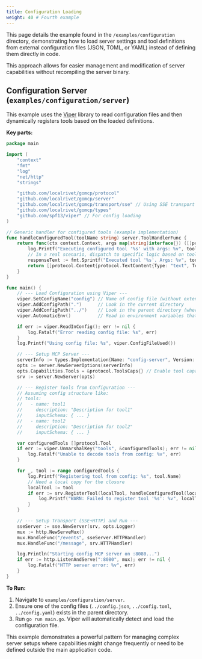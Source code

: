 ```yaml
---
title: Configuration Loading
weight: 40 # Fourth example
---
```


This page details the example found in the `/examples/configuration` directory, demonstrating how to load server settings and tool definitions from external configuration files (JSON, TOML, or YAML) instead of defining them directly in code.

This approach allows for easier management and modification of server capabilities without recompiling the server binary.

## Configuration Server (`examples/configuration/server`)

This example uses the [Viper](https://github.com/spf13/viper) library to read configuration files and then dynamically registers tools based on the loaded definitions.

**Key parts:**

```go
package main

import (
	"context"
	"fmt"
	"log"
	"net/http"
	"strings"

	"github.com/localrivet/gomcp/protocol"
	"github.com/localrivet/gomcp/server"
	"github.com/localrivet/gomcp/transport/sse" // Using SSE transport here
	"github.com/localrivet/gomcp/types"
	"github.com/spf13/viper" // For config loading
)

// Generic handler for configured tools (example implementation)
func handleConfiguredTool(toolName string) server.ToolHandlerFunc {
	return func(ctx context.Context, args map[string]interface{}) ([]protocol.Content, error) {
		log.Printf("Executing configured tool '%s' with args: %v", toolName, args)
		// In a real scenario, dispatch to specific logic based on toolName
		responseText := fmt.Sprintf("Executed tool '%s'. Args: %v", toolName, args)
		return []protocol.Content{protocol.TextContent{Type: "text", Text: responseText}}, nil
	}
}

func main() {
	// --- Load Configuration using Viper ---
	viper.SetConfigName("config") // Name of config file (without extension)
	viper.AddConfigPath(".")      // Look in the current directory
	viper.AddConfigPath("../")    // Look in the parent directory (where config.* files are)
	viper.AutomaticEnv()          // Read in environment variables that match

	if err := viper.ReadInConfig(); err != nil {
		log.Fatalf("Error reading config file: %s", err)
	}
	log.Printf("Using config file: %s", viper.ConfigFileUsed())

	// --- Setup MCP Server ---
	serverInfo := types.Implementation{Name: "config-server", Version: "0.1.0"}
	opts := server.NewServerOptions(serverInfo)
	opts.Capabilities.Tools = &protocol.ToolsCaps{} // Enable tool capability
	srv := server.NewServer(opts)

	// --- Register Tools from Configuration ---
	// Assuming config structure like:
	// tools:
	//   - name: tool1
	//     description: "Description for tool1"
	//     inputSchema: { ... }
	//   - name: tool2
	//     description: "Description for tool2"
	//     inputSchema: { ... }

	var configuredTools []protocol.Tool
	if err := viper.UnmarshalKey("tools", &configuredTools); err != nil {
		log.Fatalf("Unable to decode tools from config: %v", err)
	}

	for _, tool := range configuredTools {
		log.Printf("Registering tool from config: %s", tool.Name)
		// Need a local copy for the closure
		localTool := tool
		if err := srv.RegisterTool(localTool, handleConfiguredTool(localTool.Name)); err != nil {
			log.Printf("WARN: Failed to register tool '%s': %v", localTool.Name, err)
		}
	}

	// --- Setup Transport (SSE+HTTP) and Run ---
	sseServer := sse.NewServer(srv, opts.Logger)
	mux := http.NewServeMux()
	mux.HandleFunc("/events", sseServer.HTTPHandler)
	mux.HandleFunc("/message", srv.HTTPHandler)

	log.Println("Starting config MCP server on :8080...")
	if err := http.ListenAndServe(":8080", mux); err != nil {
		log.Fatalf("HTTP server error: %v", err)
	}
}
```

**To Run:**

1. Navigate to `examples/configuration/server`.
2. Ensure one of the config files (`../config.json`, `../config.toml`, `../config.yaml`) exists in the parent directory.
3. Run `go run main.go`. Viper will automatically detect and load the configuration file.

This example demonstrates a powerful pattern for managing complex server setups where capabilities might change frequently or need to be defined outside the main application code.
